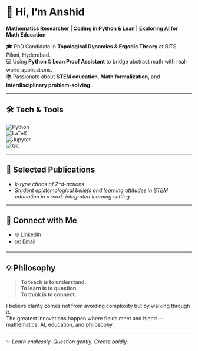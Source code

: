 # 👋 Hi, I’m Anshid  

**Mathematics Researcher | Coding in Python & Lean | Exploring AI for Math Education**  

🎓 PhD Candidate in **Topological Dynamics & Ergodic Theory** at BITS Pilani, Hyderabad.  
💻 Using **Python** & **Lean Proof Assistant** to bridge abstract math with real-world applications.  
📚 Passionate about **STEM education**, **Math formalization**, and **interdisciplinary problem-solving**.  

---

## 🛠 Tech & Tools  
![Python](https://img.shields.io/badge/-Python-3776AB?logo=python&logoColor=white)  
![LaTeX](https://img.shields.io/badge/-LaTeX-008080?logo=latex&logoColor=white)  
![Jupyter](https://img.shields.io/badge/-Jupyter-F37626?logo=jupyter&logoColor=white)  
![Git](https://img.shields.io/badge/-Git-F05032?logo=git&logoColor=white)  

---

## 📄 Selected Publications  
- *k-type chaos of Z^d-actions*  
- *Student epistemological beliefs and learning attitudes in STEM education in a work-integrated learning setting*  

---

## 🔗 Connect with Me  
- 🌐 [LinkedIn](https://linkedin.com/in/anshidaboobacker/)  
- ✉️ [Email](mailto:anshidaboobackerk@gmail.com)  

---

## 💡 Philosophy  
> **To teach is to understand.**  
> **To learn is to question.**  
> **To think is to connect.**  

I believe clarity comes not from avoiding complexity but by walking through it.  
The greatest innovations happen where fields meet and blend — mathematics, AI, education, and philosophy.  

---

✨ *Learn endlessly. Question gently. Create boldly.*  
